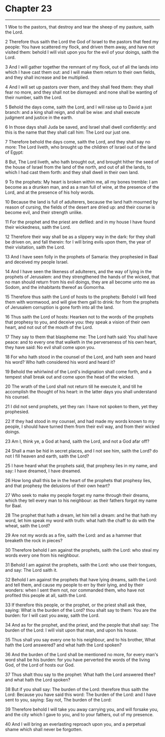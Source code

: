 # Chapter 23

***

1 Woe to the pastors, that destroy and tear the sheep of my pasture, saith the Lord.

2 Therefore thus saith the Lord the God of Israel to the pastors that feed my people: You have scattered my flock, and driven them away, and have not visited them: behold I will visit upon you for the evil of your doings, saith the Lord.

3 And I will gather together the remnant of my flock, out of all the lands into which I have cast them out: and I will make them return to their own fields, and they shall increase and be multiplied.

4 And I will set up pastors over them, and they shall feed them: they shall fear no more, and they shall not be dismayed: and none shall be wanting of their number, saith the Lord.

5 Behold the days come, saith the Lord, and I will raise up to David a just branch: and a king shall reign, and shall be wise: and shall execute judgment and justice in the earth.

6 In those days shall Juda be saved, and Israel shall dwell confidently: and this is the name that they shall call him: The Lord our just one.

7 Therefore behold the days come, saith the Lord, and they shall say no more: The Lord liveth, who brought up the children of Israel out of the land of Egypt:

8 But, The Lord liveth, who hath brought out, and brought hither the seed of the house of Israel from the land of the north, and out of all the lands, to which I had cast them forth: and they shall dwell in their own land.

9 To the prophets: My heart is broken within me, all my bones tremble: I am become as a drunken man, and as a man full of wine, at the presence of the Lord, and at the presence of his holy words.

10 Because the land is full of adulterers, because the land hath mourned by reason of cursing, the fields of the desert are dried up: and their course is become evil, and their strength unlike.

11 For the prophet and the priest are defiled: and in my house I have found their wickedness, saith the Lord.

12 Therefore their way shall be as a slippery way in the dark: for they shall be driven on, and fall therein: for I will bring evils upon them, the year of their visitation, saith the Lord.

13 And I have seen folly in the prophets of Samaria: they prophesied in Baal and deceived my people Israel.

14 And I have seen the likeness of adulterers, and the way of lying in the prophets of Jerusalem: and they strengthened the hands of the wicked, that no man should return from his evil doings, they are all become unto me as Sodom, and the inhabitants thereof as Gomorrha.

15 Therefore thus saith the Lord of hosts to the prophets: Behold I will feed them with wormwood, and will give them gall to drink: for from the prophets of Jerusalem corruption is gone forth into all the land.

16 Thus saith the Lord of hosts: Hearken not to the words of the prophets that prophesy to you, and deceive you: they speak a vision of their own heart, and not out of the mouth of the Lord.

17 They say to them that blaspheme me: The Lord hath said: You shall have peace: and to every one that walketh in the perverseness of his own heart, they have said: No evil shall come upon you.

18 For who hath stood in the counsel of the Lord, and hath seen and heard his word? Who hath considered his word and heard it?

19 Behold the whirlwind of the Lord's indignation shall come forth, and a tempest shall break out and come upon the head of the wicked.

20 The wrath of the Lord shall not return till he execute it, and till he accomplish the thought of his heart: in the latter days you shall understand his counsel.

21 I did not send prophets, yet they ran: I have not spoken to them, yet they prophesied.

22 If they had stood in my counsel, and had made my words known to my people, I should have turned them from their evil way, and from their wicked doings.

23 Am I, think ye, a God at hand, saith the Lord, and not a God afar off?

24 Shall a man be hid in secret places, and I not see him, saith the Lord? do not I fill heaven and earth, saith the Lord?

25 I have heard what the prophets said, that prophesy lies in my name, and say: I have dreamed, I have dreamed.

26 How long shall this be in the heart of the prophets that prophesy lies, and that prophesy the delusions of their own heart?

27 Who seek to make my people forget my name through their dreams, which they tell every man to his neighbour: as their fathers forgot my name for Baal.

28 The prophet that hath a dream, let him tell a dream: and he that hath my word, let him speak my word with truth: what hath the chaff to do with the wheat, saith the Lord?

29 Are not my words as a fire, saith the Lord: and as a hammer that breaketh the rock in pieces?

30 Therefore behold I am against the prophets, saith the Lord: who steal my words every one from his neighbour.

31 Behold I am against the prophets, saith the Lord: who use their tongues, and say: The Lord saith it.

32 Behold I am against the prophets that have lying dreams, saith the Lord: and tell them, and cause my people to err by their lying, and by their wonders: when I sent them not, nor commanded them, who have not profited this people at all, saith the Lord.

33 If therefore this people, or the prophet, or the priest shall ask thee, saying: What is the burden of the Lord? thou shalt say to them: You are the burden: for I will cast you away, saith the Lord.

34 And as for the prophet, and the priest, and the people that shall say: The burden of the Lord: I will visit upon that man, and upon his house.

35 Thus shall you say every one to his neighbour, and to his brother, What hath the Lord answered? and what hath the Lord spoken?

36 And the burden of the Lord shall be mentioned no more, for every man's word shall be his burden: for you have perverted the words of the living God, of the Lord of hosts our God.

37 Thus shalt thou say to the prophet: What hath the Lord answered thee? and what hath the Lord spoken?

38 But if you shall say: The burden of the Lord: therefore thus saith the Lord: Because you have said this word: The burden of the Lord: and I have sent to you, saying: Say not, The burden of the Lord:

39 Therefore behold I will take you away carrying you, and will forsake you, and the city which I gave to you, and to your fathers, out of my presence.

40 And I will bring an everlasting reproach upon you, and a perpetual shame which shall never be forgotten.

